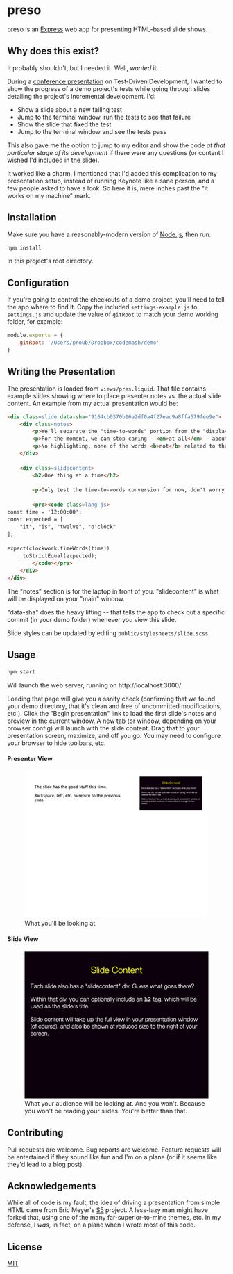 # preso

preso is an [Express][express] web app for presenting HTML-based slide shows.

## Why does this exist?

It probably shouldn't, but I needed it. Well, _wanted_ it.

During a [conference presentation][cm2020] on Test-Driven Development, I wanted to show the progress of a demo project's tests while going through slides detailing the project's incremental development. I'd:

- Show a slide about a new failing test
- Jump to the terminal window, run the tests to see that failure
- Show the slide that fixed the test
- Jump to the terminal window and see the tests pass

This also gave me the option to jump to my editor and show the code *at that particular stage of its development* if there were any questions (or content I wished I'd included in the slide).

It worked like a charm. I mentioned that I'd added this complication to my presentation setup, instead of running Keynote like a sane person, and a few people asked to have a look. So here it is, mere inches past the "it works on my machine" mark.

## Installation

Make sure you have a reasonably-modern version of [Node.js][node], then run:

```sh
npm install
```

In this project's root directory.

## Configuration

If you're going to control the checkouts of a demo project, you'll need to tell the app where to find it. Copy the included `settings-example.js` to `settings.js` and update the value of `gitRoot` to match your demo working folder, for example:

```js
module.exports = {
    gitRoot: '/Users/proub/Dropbox/codemash/demo'
}
```

## Writing the Presentation

The presentation is loaded from `views/pres.liquid`. That file contains example slides showing where to place presenter notes vs. the actual slide content. An example from my actual presentation would be:

```html
<div class=slide data-sha="9164cb0370b16a2df0a4f27eac9a8ffa579fee9e">
    <div class=notes>
        <p>We'll separate the "time-to-words" portion from the "display the words" portion.</p>
        <p>For the moment, we can stop caring — <em>at all</em> — about the rest.</p>
        <p>No highlighting, none of the words <b>not</b> related to thetime.</p>
    </div>

    <div class=slidecontent>
        <h2>One thing at a time</h2>

        <p>Only test the time-to-words conversion for now, don't worry about the display.</p>

        <pre><code class=lang-js>
const time = '12:00:00';
const expected = [
    "it", "is", "twelve", "o'clock"
];

expect(clockwork.timeWords(time))
    .toStrictEqual(expected);
        </code></pre>
    </div>
</div>
```

The "notes" section is for the laptop in front of you. "slidecontent" is what will be displayed on your "main" window.

"data-sha" does the heavy lifting -- that tells the app to check out a specific commit (in your demo folder) whenever you view this slide.

Slide styles can be updated by editing `public/stylesheets/slide.scss`.

## Usage

```sh
npm start
```

Will launch the web server, running on http://localhost:3000/

Loading that page will give you a sanity check (confirming that we found your demo directory, that it's clean and free of uncommitted modifications, etc.). Click the "Begin presentation" link to load the first slide's notes and preview in the current window. A new tab (or window, depending on your browser config) will launch with the slide content. Drag that to your presentation screen, maximize, and off you go. You may need to configure your browser to hide toolbars, etc.

#### Presenter View

<figure>
    <img src=./i/presenter-view.png alt="Presenter view showing notes to the left, and a preview of the slide to the right">
    <figcaption>What you'll be looking at</figcaption>
</figure>

#### Slide View

<figure>
    <img src=./i/slide-view.png alt="The presentation view, showing just the slide content, full-screen">
    <figcaption>What your audience will be looking at. And you won't. Because you won't be reading your slides. You're better than that.</figcaption>
</figure>

## Contributing
Pull requests are welcome. Bug reports are welcome. Feature requests will be entertained if they sound like fun and I'm on a plane (or if it
seems like they'd lead to a blog post).

## Acknowledgements

While all of code is my fault, the idea of driving a presentation from simple HTML came from Eric Meyer's [S5][s5] project. A less-lazy man might have forked that, using one of the many far-superior-to-mine themes, etc. In my defense, I _was_, in fact, on a plane when I wrote most of this code.

## License
[MIT](https://choosealicense.com/licenses/mit/)

[express]: https://expressjs.com/
[node]: https://nodejs.org/
[cm2020]: https://roub.net/pres/codemash2020/
[s5]: https://meyerweb.com/eric/tools/s5/
